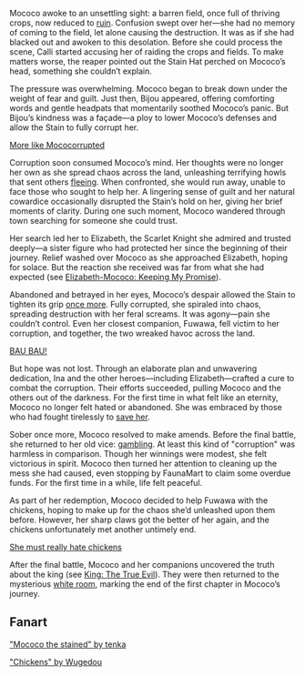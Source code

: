 <!-- title: Mococo Abyssguard -->
<!-- status: Alive -->

Mococo awoke to an unsettling sight: a barren field, once full of thriving crops, now reduced to [ruin](https://www.youtube.com/live/6TXwZjXEoxk?feature=shared&t=332). Confusion swept over her—she had no memory of coming to the field, let alone causing the destruction. It was as if she had blacked out and awoken to this desolation. Before she could process the scene, Calli started accusing her of raiding the crops and fields. To make matters worse, the reaper pointed out the Stain Hat perched on Mococo’s head, something she couldn’t explain.

The pressure was overwhelming. Mococo began to break down under the weight of fear and guilt. Just then, Bijou appeared, offering comforting words and gentle headpats that momentarily soothed Mococo’s panic. But Bijou’s kindness was a façade—a ploy to lower Mococo’s defenses and allow the Stain to fully corrupt her.

[More like Mococorrupted](#embed:https://www.youtube.com/live/6TXwZjXEoxk?si=o6aBzC1hk3Ewre9E&start=567)

Corruption soon consumed Mococo’s mind. Her thoughts were no longer her own as she spread chaos across the land, unleashing terrifying howls that sent others [fleeing](https://www.youtube.com/live/6TXwZjXEoxk?feature=shared&t=1315). When confronted, she would run away, unable to face those who sought to help her. A lingering sense of guilt and her natural cowardice occasionally disrupted the Stain’s hold on her, giving her brief moments of clarity. During one such moment, Mococo wandered through town searching for someone she could trust.

Her search led her to Elizabeth, the Scarlet Knight she admired and trusted deeply—a sister figure who had protected her since the beginning of their journey. Relief washed over Mococo as she approached Elizabeth, hoping for solace. But the reaction she received was far from what she had expected (see [Elizabeth-Mococo: Keeping My Promise](#edge:mococo-liz)).

Abandoned and betrayed in her eyes, Mococo’s despair allowed the Stain to tighten its grip [once more](https://www.youtube.com/live/6TXwZjXEoxk?feature=shared&t=1743). Fully corrupted, she spiraled into chaos, spreading destruction with her feral screams. It was agony—pain she couldn’t control. Even her closest companion, Fuwawa, fell victim to her corruption, and together, the two wreaked havoc across the land.

[BAU BAU!](#embed:https://www.youtube.com/live/6TXwZjXEoxk?feature=shared&t=2836)

But hope was not lost. Through an elaborate plan and unwavering dedication, Ina and the other heroes—including Elizabeth—crafted a cure to combat the corruption. Their efforts succeeded, pulling Mococo and the others out of the darkness. For the first time in what felt like an eternity, Mococo no longer felt hated or abandoned. She was embraced by those who had fought tirelessly to [save her](https://www.youtube.com/live/6TXwZjXEoxk?feature=shared&t=4020).

Sober once more, Mococo resolved to make amends. Before the final battle, she returned to her old vice: [gambling](https://www.youtube.com/live/6TXwZjXEoxk?feature=shared&t=5633). At least this kind of "corruption" was harmless in comparison. Though her winnings were modest, she felt victorious in spirit. Mococo then turned her attention to cleaning up the mess she had caused, even stopping by FaunaMart to claim some overdue funds. For the first time in a while, life felt peaceful.

As part of her redemption, Mococo decided to help Fuwawa with the chickens, hoping to make up for the chaos she’d unleashed upon them before. However, her sharp claws got the better of her again, and the chickens unfortunately met another untimely end.

[She must really hate chickens](#embed:https://www.youtube.com/live/6TXwZjXEoxk?si=hTcidaLzCx7pJMaJ&start=7247)

After the final battle, Mococo and her companions uncovered the truth about the king (see [King: The True Evil](#node:king)). They were then returned to the mysterious [white room](https://www.youtube.com/live/6TXwZjXEoxk?feature=shared&t=9745), marking the end of the first chapter in Mococo’s journey.

## Fanart

["Mococo the stained" by tenka](https://x.com/doutenka/status/1833441767578071067)

<!-- fuwawa -->

["Chickens" by Wugedou](https://x.com/wugedou579/status/1832787089068638641)

<!-- fuwawa -->

